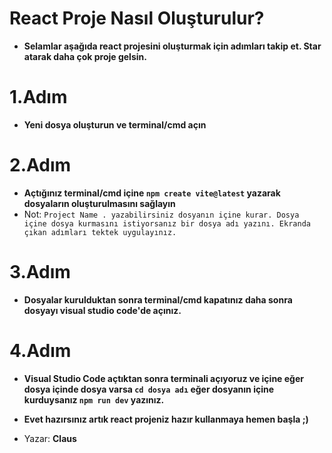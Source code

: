 # React Proje Nasıl Oluşturulur?

- **Selamlar aşağıda react projesini oluşturmak için adımları takip et. Star atarak daha çok proje gelsin.**

# 1.Adım
- **Yeni dosya oluşturun ve terminal/cmd açın**

# 2.Adım
- **Açtığınız terminal/cmd içine `npm create vite@latest` yazarak dosyaların oluşturulmasını sağlayın**
- Not: `Project Name . yazabilirsiniz dosyanın içine kurar. Dosya içine dosya kurmasını istiyorsanız bir dosya adı yazını. Ekranda çıkan adımları tektek uygulayınız.`

# 3.Adım
- **Dosyalar kurulduktan sonra terminal/cmd kapatınız daha sonra dosyayı visual studio code'de açınız.**

# 4.Adım
- **Visual Studio Code açtıktan sonra terminali açıyoruz ve içine eğer dosya içinde dosya varsa `cd dosya adı` eğer dosyanın içine kurduysanız `npm run dev` yazınız.**
- **Evet hazırsınız artık react projeniz hazır kullanmaya hemen başla ;)**



- Yazar: __Claus__
